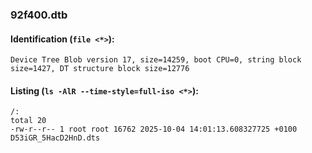 ### 92f400.dtb
#### Identification (`file <*>`):
```
Device Tree Blob version 17, size=14259, boot CPU=0, string block size=1427, DT structure block size=12776
```
#### Listing (`ls -AlR --time-style=full-iso <*>`):
```
/:
total 20
-rw-r--r-- 1 root root 16762 2025-10-04 14:01:13.608327725 +0100 D53iGR_5HacD2HnD.dts
```


